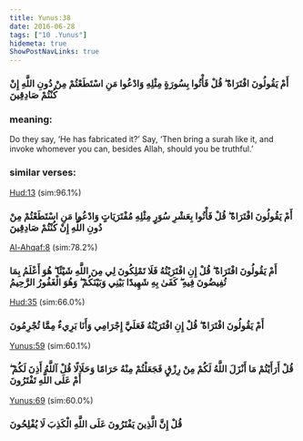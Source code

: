 ```yaml
---
title: Yunus:38
date: 2016-06-28
tags: ["10 .Yunus"]
hidemeta: true 
ShowPostNavLinks: true 
---
```

### أَمْ يَقُولُونَ افْتَرَاهُ ۖ قُلْ فَأْتُوا بِسُورَةٍ مِثْلِهِ وَادْعُوا مَنِ اسْتَطَعْتُمْ مِنْ دُونِ اللَّهِ إِنْ كُنْتُمْ صَادِقِينَ
### meaning: 
Do they say, ‘He has fabricated it?’ Say, ‘Then bring a surah like it, and invoke whomever you can, besides Allah, should you be truthful.’
### similar verses: 

[Hud:13](/11/13) (sim:96.1%)

### أَمْ يَقُولُونَ افْتَرَاهُ ۖ قُلْ فَأْتُوا بِعَشْرِ سُوَرٍ مِثْلِهِ مُفْتَرَيَاتٍ وَادْعُوا مَنِ اسْتَطَعْتُمْ مِنْ دُونِ اللَّهِ إِنْ كُنْتُمْ صَادِقِينَ

[Al-Ahqaf:8](/46/8) (sim:78.2%)

### أَمْ يَقُولُونَ افْتَرَاهُ ۖ قُلْ إِنِ افْتَرَيْتُهُ فَلَا تَمْلِكُونَ لِي مِنَ اللَّهِ شَيْئًا ۖ هُوَ أَعْلَمُ بِمَا تُفِيضُونَ فِيهِ ۖ كَفَىٰ بِهِ شَهِيدًا بَيْنِي وَبَيْنَكُمْ ۖ وَهُوَ الْغَفُورُ الرَّحِيمُ

[Hud:35](/11/35) (sim:66.0%)

### أَمْ يَقُولُونَ افْتَرَاهُ ۖ قُلْ إِنِ افْتَرَيْتُهُ فَعَلَيَّ إِجْرَامِي وَأَنَا بَرِيءٌ مِمَّا تُجْرِمُونَ

[Yunus:59](/10/59) (sim:60.1%)

### قُلْ أَرَأَيْتُمْ مَا أَنْزَلَ اللَّهُ لَكُمْ مِنْ رِزْقٍ فَجَعَلْتُمْ مِنْهُ حَرَامًا وَحَلَالًا قُلْ آللَّهُ أَذِنَ لَكُمْ ۖ أَمْ عَلَى اللَّهِ تَفْتَرُونَ

[Yunus:69](/10/69) (sim:60.0%)

### قُلْ إِنَّ الَّذِينَ يَفْتَرُونَ عَلَى اللَّهِ الْكَذِبَ لَا يُفْلِحُونَ
